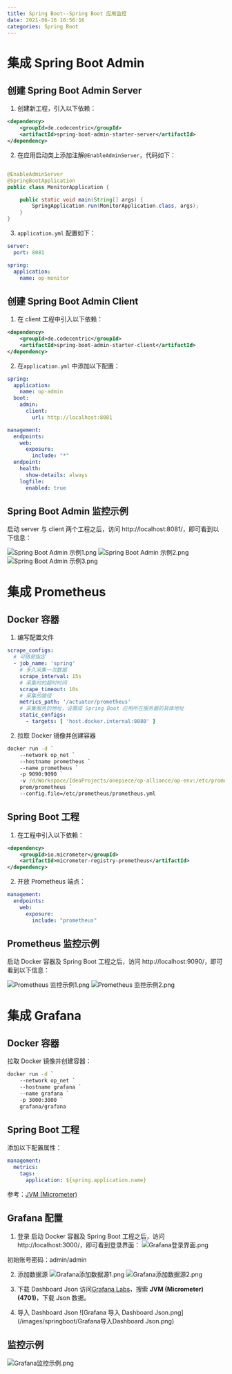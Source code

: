 ```yaml
---
title: Spring Boot--Spring Boot 应用监控 
date: 2021-06-16 10:56:16 
categories: Spring Boot
---
```


# 集成 Spring Boot Admin

## 创建 Spring Boot Admin Server
1. 创建新工程，引入以下依赖：

```xml
<dependency>
    <groupId>de.codecentric</groupId>
    <artifactId>spring-boot-admin-starter-server</artifactId>
</dependency>
```

2. 在应用启动类上添加注解`@EnableAdminServer`，代码如下：
```java

@EnableAdminServer
@SpringBootApplication
public class MonitorApplication {

    public static void main(String[] args) {
        SpringApplication.run(MonitorApplication.class, args);
    }
}
```

3. `application.yml` 配置如下：
```yaml
server:
  port: 8081

spring:
  application:
    name: op-monitor
```

## 创建 Spring Boot Admin Client
1. 在 client 工程中引入以下依赖：
```xml
<dependency>
    <groupId>de.codecentric</groupId>
    <artifactId>spring-boot-admin-starter-client</artifactId>
</dependency>
```

2. 在`application.yml` 中添加以下配置：
```yaml
spring:
  application:
    name: op-admin
  boot:
    admin:
      client:
        url: http://localhost:8081

management:
  endpoints:
    web:
      exposure:
        include: "*"
  endpoint:
    health:
      show-details: always
    logfile:
      enabled: true
```

## Spring Boot Admin 监控示例
启动 server 与 client 两个工程之后，访问 http://localhost:8081/，即可看到以下信息：

![Spring Boot Admin 示例1.png](/images/springboot/SpringBootAdmin示例1.png)
![Spring Boot Admin 示例2.png](/images/springboot/SpringBootAdmin示例2.png)
![Spring Boot Admin 示例3.png](/images/springboot/SpringBootAdmin示例3.png)

# 集成 Prometheus

## Docker 容器
1. 编写配置文件
```yaml
scrape_configs:
  # 可随意指定
  - job_name: 'spring'
    # 多久采集一次数据
    scrape_interval: 15s
    # 采集时的超时时间
    scrape_timeout: 10s
    # 采集的路径
    metrics_path: '/actuator/prometheus'
    # 采集服务的地址，设置成 Spring Boot 应用所在服务器的具体地址
    static_configs:
      - targets: [ 'host.docker.internal:8080' ]
```

2. 拉取 Docker 镜像并创建容器
```cmd
docker run -d `
    --network op_net `
    --hostname prometheus `
    --name prometheus `
    -p 9090:9090 `
    -v /d/Workspace/IdeaProjects/onepiece/op-alliance/op-env:/etc/prometheus `
    prom/prometheus `
    --config.file=/etc/prometheus/prometheus.yml
```

## Spring Boot 工程
1. 在工程中引入以下依赖：

```xml
<dependency>
    <groupId>io.micrometer</groupId>
    <artifactId>micrometer-registry-prometheus</artifactId>
</dependency>
```

2. 开放 Prometheus 端点：
```yaml
management:
  endpoints:
    web:
      exposure:
        include: "prometheus"
```

## Prometheus 监控示例
启动 Docker 容器及 Spring Boot 工程之后，访问 http://localhost:9090/，即可看到以下信息：

![Prometheus 监控示例1.png](/images/springboot/Prometheus监控示例示例1.png)
![Prometheus 监控示例2.png](/images/springboot/Prometheus监控示例示例2.png)

# 集成 Grafana

## Docker 容器
拉取 Docker 镜像并创建容器：
```cmd
docker run -d `
    --network op_net `
    --hostname grafana `
    --name grafana `
    -p 3000:3000 `
    grafana/grafana
```

## Spring Boot 工程
添加以下配置属性：
```yaml
management:
  metrics:
    tags:
      application: ${spring.application.name}
```

参考：[JVM (Micrometer)](https://grafana.com/grafana/dashboards/4701)

## Grafana 配置
1. 登录
启动 Docker 容器及 Spring Boot 工程之后，访问 http://localhost:3000/，即可看到登录界面：
![Grafana登录界面.png](/images/springboot/Grafana登录界面.png)

初始账号密码：admin/admin

2. 添加数据源
![Grafana添加数据源1.png](/images/springboot/Grafana添加数据源1.png)
![Grafana添加数据源2.png](/images/springboot/Grafana添加数据源2.png)

3. 下载 Dashboard Json
访问[Grafana Labs](https://grafana.com/grafana/dashboards)，搜索 **JVM (Micrometer)(4701)**，下载 Json 数据。
   
4. 导入 Dashboard Json
![Grafana 导入 Dashboard Json.png](/images/springboot/Grafana导入Dashboard Json.png)

## 监控示例
![Grafana监控示例.png](/images/springboot/Grafana监控示例.png)

